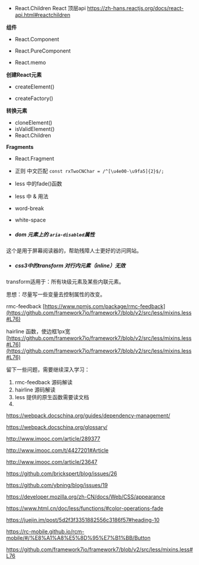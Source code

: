 - React.Children  React 顶层api  https://zh-hans.reactjs.org/docs/react-api.html#reactchildren

**组件**
  - React.Component

  - React.PureComponent

  - React.memo

**创建React元素**
  - createElement()

  - createFactory()

**转换元素**

  - cloneElement()
  - isValidElement()
  - React.Children

**Fragments**
  - React.Fragment


- 正则  中文匹配 `const rxTwoCNChar = /^[\u4e00-\u9fa5]{2}$/;
`
- less 中的fade()函数
- less 中 & 用法
- word-break
- white-space


- ##### dom 元素上的 `aria-disabled`属性

这个是用于屏幕阅读器的，帮助残障人士更好的访问网站。


- ##### css3中的transform 对行内元素（inline）无效

transform适用于：所有块级元素及某些内联元素。



思想：尽量写一些变量去控制属性的改变。

rmc-feedback
[https://www.npmjs.com/package/rmc-feedback](https://github.com/framework7io/framework7/blob/v2/src/less/mixins.less#L76)

hairline 函数，使边框1px宽
[https://github.com/framework7io/framework7/blob/v2/src/less/mixins.less#L76](https://github.com/framework7io/framework7/blob/v2/src/less/mixins.less#L76)


留下一些问题，需要继续深入学习：
1. rmc-feedback 源码解读
2. hairline  源码解读
3. less 提供的原生函数需要读文档
4. 


https://webpack.docschina.org/guides/dependency-management/

https://webpack.docschina.org/glossary/

http://www.imooc.com/article/289377

http://www.imooc.com/t/4427201#Article

http://www.imooc.com/article/23647

https://github.com/brickspert/blog/issues/26

https://github.com/ybning/blog/issues/19

https://developer.mozilla.org/zh-CN/docs/Web/CSS/appearance

https://www.html.cn/doc/less/functions/#color-operations-fade

https://juejin.im/post/5d2f3f3351882556c3186f57#heading-10

https://rc-mobile.github.io/rcm-mobile/#/%E8%A1%A8%E5%8D%95%E7%B1%BB/Button

https://github.com/framework7io/framework7/blob/v2/src/less/mixins.less#L76


